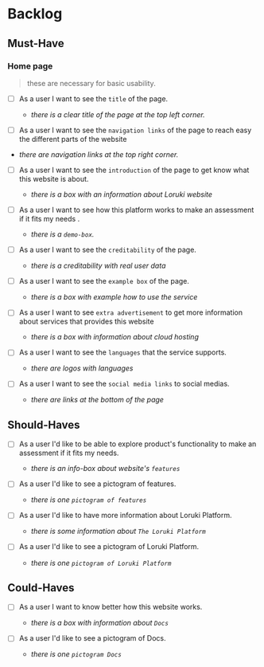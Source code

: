 # Backlog

## Must-Have

### Home page

> these are necessary for basic usability.

- [ ] As a user I want to see the `title` of the page.

  - _there is a clear title of the page at the top left corner._

- [ ] As a user I want to see the `navigation links` of the page to reach easy
      the different parts of the website

- _there are navigation links at the top right corner._

- [ ] As a user I want to see the `introduction` of the page to get know what
      this website is about.

  - _there is a box with an information about Loruki website_

- [ ] As a user I want to see how this platform works to make an assessment if
      it fits my needs .

  - _there is a `demo-box`._

- [ ] As a user I want to see the `creditability` of the page.

  - _there is a creditability with real user data_

- [ ] As a user I want to see the `example box` of the page.

  - _there is a box with example how to use the service_

- [ ] As a user I want to see `extra advertisement` to get more information
      about services that provides this website

  - _there is a box with information about cloud hosting_

- [ ] As a user I want to see the `languages` that the service supports.

  - _there are logos with languages_

- [ ] As a user I want to see the `social media links` to social medias.

  - _there are links at the bottom of the page_

## Should-Haves

- [ ] As a user I'd like to be able to explore product's functionality to make
      an assessment if it fits my needs.

  - _there is an info-box about website's `features`_

- [ ] As a user I'd like to see a pictogram of features.

  - _there is one `pictogram of features`_

- [ ] As a user I'd like to have more information about Loruki Platform.
  - _there is some information about `The Loruki Platform`_
- [ ] As a user I'd like to see a pictogram of Loruki Platform.
  - _there is one `pictogram of Loruki Platform`_

## Could-Haves

- [ ] As a user I want to know better how this website works.

  - _there is a box with information about `Docs`_

- [ ] As a user I'd like to see a pictogram of Docs.
  - _there is one `pictogram Docs`_
